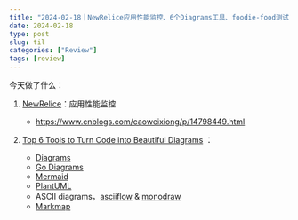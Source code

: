 ```yaml
---
title: "2024-02-18｜NewRelice应用性能监控、6个Diagrams工具、foodie-food测试"
date: 2024-02-18
type: post
slug: til
categories: ["Review"]
tags: [review]
---
```


今天做了什么：

1. [NewRelice](https://newrelic.com/)：应用性能监控
   - https://www.cnblogs.com/caoweixiong/p/14798449.html
   
2. [Top 6 Tools to Turn Code into Beautiful Diagrams](https://www.youtube.com/watch?v=jCd6XfWLZsg) ：
   - [Diagrams](https://diagrams.mingrammer.com/)
   - [Go Diagrams](https://godiagram.com/winforms/latest/)
   - [Mermaid](https://mermaid.js.org/)
   - [PlantUML](https://plantuml.com/)
   - ASCII diagrams，[asciiflow](https://asciiflow.com/#/) & [monodraw](https://monodraw.helftone.com/) 
   - [Markmap](https://markmap.js.org/)

   
